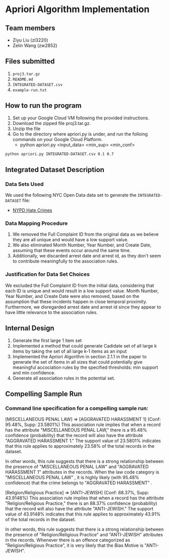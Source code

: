 # Apriori Algorithm Implementation

## Team members

- Ziyu Liu (zl3220)
- Zelin Wang (zw2852)

## Files submitted

1. `proj3.tar.gz`
2. `README.md`
3. `INTEGRATED-DATASET.csv`
4. `example-run.txt`

## How to run the program

1. Set up your Google Cloud VM following the provided instructions.
2. Download the zipped file proj3.tar.gz.
3. Unzip the file
4. Go to the directory where apriori.py is under, and run the folloing commands on your Google Cloud Platform.
   - python apriori.py <input_data> <min_sup> <min_conf>

```sh
python apriori.py INTEGRATED-DATASET.csv 0.1 0.7
```


## Integrated Dataset Description

### Data Sets Used
We used the following NYC Open Data data set to generate the `INTEGRATED-DATASET` file:
- [NYPD Hate Crimes](https://data.cityofnewyork.us/Public-Safety/NYPD-Hate-Crimes/bqiq-cu78)


### Data Mapping Procedure
1. We removed the Full Complaint ID from the original data as we believe they are all unique and would have a low support value. 
2. We also eliminated Month Number, Year Number, and Create Date, assuming that these events occur around the same time. 
3. Additionally, we discarded arrest date and arrest id, as they don't seem to contribute meaningfully to the association rules.

### Justification for Data Set Choices
We excluded the Full Complaint ID from the initial data, considering that each ID is unique and would result in a low support value. Month Number, Year Number, and Create Date were also removed, based on the assumption that these incidents happen in close temporal proximity. Furthermore, we disregarded arrest date and arrest id since they appear to have little relevance to the association rules.

## Internal Design
1. Generate the first large 1 item set
2. Implemented a method that could generate Cadidate set of all large k items by taking the set of all large k-1 items as an input
3. Implemented the Apriori Algorithm in section 2.1.1 in the paper to generate the set of items in all sizes that could potentially give meaningful accociation rules by the specified thresholds: min support and min confidence. 
4. Generate all association rules in the potential set.


## Compelling Sample Run
### Command line specification for a compelling sample run:
[MISCELLANEOUS PENAL LAW] => [AGGRAVATED HARASSMENT 1] (Conf: 95.48%, Supp: 23.5801%)
This association rule implies that when a record has the attribute "MISCELLANEOUS PENAL LAW," there is a 95.48% confidence (probability) that the record will also have the attribute "AGGRAVATED HARASSMENT 1." The support value of 23.5801% indicates that this rule applies to approximately 23.58% of the total records in the dataset.

In other words, this rule suggests that there is a strong relationship between the presence of "MISCELLANEOUS PENAL LAW" and "AGGRAVATED HARASSMENT 1" attributes in the records. When the law code category is "MISCELLANEOUS PENAL LAW" , it is highly likely (with 95.48% confidence) that the crime belongs to "AGGRAVATED HARASSMENT" .

[Religion/Religious Practice] => [ANTI-JEWISH] (Conf: 88.37%, Supp: 43.9148%)
This association rule implies that when a record has the attribute "Religion/Religious Practice," there is an 88.37% confidence (probability) that the record will also have the attribute "ANTI-JEWISH." The support value of 43.9148% indicates that this rule applies to approximately 43.91% of the total records in the dataset.

In other words, this rule suggests that there is a strong relationship between the presence of "Religion/Religious Practice" and "ANTI-JEWISH" attributes in the records. Whenever there is an offence categorized as "Religion/Religious Practice", it is very likely that the Bias Motive is "ANTI-JEWISH".

